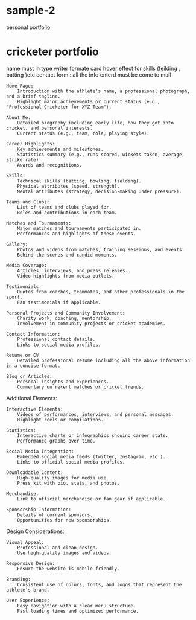 # sample-2
personal portfolio

# cricketer portfolio 
name must in type writer formate 
card hover effect for skills (feilding , batting )etc
contact form : all the info enterd must be come to mail 

    Home Page:
        Introduction with the athlete's name, a professional photograph, and a brief tagline.
        Highlight major achievements or current status (e.g., "Professional Cricketer for XYZ Team").

    About Me:
        Detailed biography including early life, how they got into cricket, and personal interests.
        Current status (e.g., team, role, playing style).

    Career Highlights:
        Key achievements and milestones.
        Statistics summary (e.g., runs scored, wickets taken, average, strike rate).
        Awards and recognitions.

    Skills:
        Technical skills (batting, bowling, fielding).
        Physical attributes (speed, strength).
        Mental attributes (strategy, decision-making under pressure).

    Teams and Clubs:
        List of teams and clubs played for.
        Roles and contributions in each team.

    Matches and Tournaments:
        Major matches and tournaments participated in.
        Performances and highlights of these events.

    Gallery:
        Photos and videos from matches, training sessions, and events.
        Behind-the-scenes and candid moments.

    Media Coverage:
        Articles, interviews, and press releases.
        Video highlights from media outlets.

    Testimonials:
        Quotes from coaches, teammates, and other professionals in the sport.
        Fan testimonials if applicable.

    Personal Projects and Community Involvement:
        Charity work, coaching, mentorship.
        Involvement in community projects or cricket academies.

    Contact Information:
        Professional contact details.
        Links to social media profiles.

    Resume or CV:
        Detailed professional resume including all the above information in a concise format.

    Blog or Articles:
        Personal insights and experiences.
        Commentary on recent matches or cricket trends.

Additional Elements:

    Interactive Elements:
        Videos of performances, interviews, and personal messages.
        Highlight reels or compilations.

    Statistics:
        Interactive charts or infographics showing career stats.
        Performance graphs over time.

    Social Media Integration:
        Embedded social media feeds (Twitter, Instagram, etc.).
        Links to official social media profiles.

    Downloadable Content:
        High-quality images for media use.
        Press kit with bio, stats, and photos.

    Merchandise:
        Link to official merchandise or fan gear if applicable.

    Sponsorship Information:
        Details of current sponsors.
        Opportunities for new sponsorships.

Design Considerations:

    Visual Appeal:
        Professional and clean design.
        Use high-quality images and videos.

    Responsive Design:
        Ensure the website is mobile-friendly.

    Branding:
        Consistent use of colors, fonts, and logos that represent the athlete’s brand.

    User Experience:
        Easy navigation with a clear menu structure.
        Fast loading times and optimized performance.

